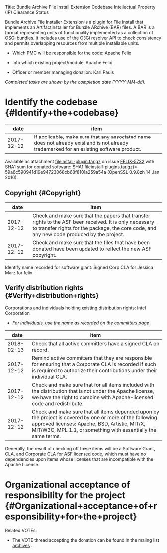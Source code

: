 Title: Bundle Archive File Install Extension Codebase Intellectual Property (IP) Clearance Status


Bundle Archive File Installer Extension is a plugin for File Install that implements an ArtifactInstaller for Bundle ARchive (BAR) files. A BAR is a format representing units of functionality implemented as a collection of OSGi bundles. It includes use of the OSGi resolver API to check consistency and permits overlapping resources from multiple installable units.



- Which PMC will be responsible for the code: Apache Felix


- Into which existing project/module: Apache Felix


- Officer or member managing donation: Karl Pauls

 _Completed tasks are shown by the completion date (YYYY-MM-dd)._ 


# Identify the codebase {#Identify+the+codebase}

| date | item |
|------|------|
| 2017-12-12 | If applicable, make sure that any associated name does not already exist and is not already trademarked for an existing software product. |

Available as attachment [fileinstall-plugin.tar.gz](https://issues.apache.org/jira/secure/attachment/12894227/fileinstall-plugins.tar.gz) on issue [FELIX-5732](https://issues.apache.org/jira/browse/FELIX-5732) with SHA1 sum for donated software: SHA1(fileinstall-plugins.tar.gz)= 59a6c590941d19e94723068cb68f8101a259a54a (OpenSSL 0.9.8zh 14 Jan 2016).


## Copyright {#Copyright}

| date | item |
|------|------|
| 2017-12-12 | Check and make sure that the papers that transfer rights to the ASF been received. It is only necessary to transfer rights for the package, the core code, and any new code produced by the project. |
| 2017-12-12 | Check and make sure that the files that have been donated have been updated to reflect the new ASF copyright. |

Identify name recorded for software grant: Signed Corp CLA for Jessica Marz for felix.


## Verify distribution rights {#Verify+distribution+rights}

Corporations and individuals holding existing distribution rights: Intel Corporation



-  _For individuals, use the name as recorded on the committers page_ 

| date | item |
|------|------|
| 2018-02-13 | Check that all active committers have a signed CLA on record. |
| 2017-12-12 | Remind active committers that they are responsible for ensuring that a Corporate CLA is recorded if such is required to authorize their contributions under their individual CLA. |
| 2017-12-12 | Check and make sure that for all items included with the distribution that is not under the Apache license, we have the right to combine with Apache-licensed code and redistribute. |
| 2017-12-12 | Check and make sure that all items depended upon by the project is covered by one or more of the following approved licenses: Apache, BSD, Artistic, MIT/X, MIT/W3C, MPL 1.1, or something with essentially the same terms. |

Generally, the result of checking off these items will be a Software Grant, CLA, and Corporate CLA for ASF licensed code, which must have no dependencies upon items whose licenses that are incompatible with the Apache License.


# Organizational acceptance of responsibility for the project {#Organizational+acceptance+of+responsibility+for+the+project}

Related VOTEs:



- The VOTE thread accepting the donation can be found in the mailng list [archives](https://www.mail-archive.com/dev@felix.apache.org/msg44409.html) .
